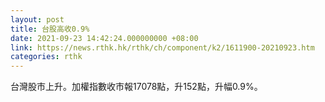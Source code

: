 ```yaml
---
layout: post
title: 台股高收0.9%
date: 2021-09-23 14:42:24.000000000 +08:00
link: https://news.rthk.hk/rthk/ch/component/k2/1611900-20210923.htm
categories: rthk
---
```


台灣股市上升。加權指數收市報17078點，升152點，升幅0.9%。
